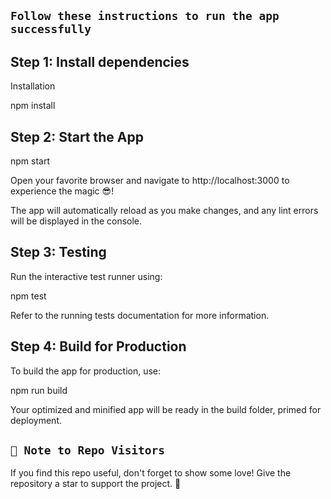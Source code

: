 ## `Follow these instructions to run the app successfully`

## Step 1: Install dependencies

Installation

npm install

## Step 2: Start the App

npm start

Open your favorite browser and navigate to http://localhost:3000 to experience the magic 😎!

The app will automatically reload as you make changes, and any lint errors will be displayed in the console.

## Step 3: Testing

Run the interactive test runner using:

npm test

Refer to the running tests documentation for more information.

## Step 4: Build for Production

To build the app for production, use:

npm run build

Your optimized and minified app will be ready in the build folder, primed for deployment.

## `🚀 Note to Repo Visitors`
If you find this repo useful, don't forget to show some love! Give the repository a star to support the project. 🌟